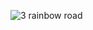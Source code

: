 ![3 rainbow road](https://user-images.githubusercontent.com/29441324/31859305-e9b3def2-b6be-11e7-9ccc-aeaa976b9413.png)
